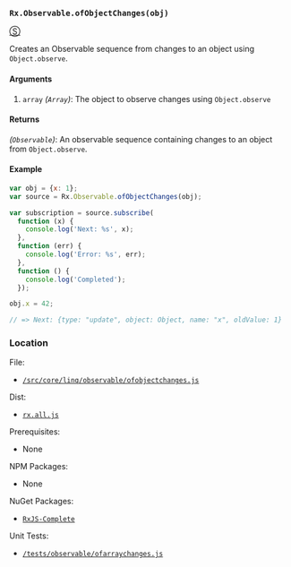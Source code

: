 ### `Rx.Observable.ofObjectChanges(obj)`
[&#x24C8;](https://github.com/Reactive-Extensions/RxJS/blob/master/src/core/linq/observable/ofobjectchanges.js "View in source")

Creates an Observable sequence from changes to an object using `Object.observe`.

#### Arguments
1. `array` *(`Array`)*: The object to observe changes using `Object.observe`

#### Returns
*(`Observable`)*: An observable sequence containing changes to an object from `Object.observe`.

#### Example
```js
var obj = {x: 1};
var source = Rx.Observable.ofObjectChanges(obj);

var subscription = source.subscribe(
  function (x) {
    console.log('Next: %s', x);
  },
  function (err) {
    console.log('Error: %s', err);
  },
  function () {
    console.log('Completed');
  });

obj.x = 42;

// => Next: {type: "update", object: Object, name: "x", oldValue: 1}
```

### Location

File:
- [`/src/core/linq/observable/ofobjectchanges.js`](https://github.com/Reactive-Extensions/RxJS/blob/master/src/core/linq/observable/ofobjectchanges.js)

Dist:
- [`rx.all.js`](https://github.com/Reactive-Extensions/RxJS/blob/master/dist/rx.all.js)

Prerequisites:
- None

NPM Packages:
- None

NuGet Packages:
- [`RxJS-Complete`](http://www.nuget.org/packages/RxJS-Complete)

Unit Tests:
- [`/tests/observable/ofarraychanges.js`](https://github.com/Reactive-Extensions/RxJS/blob/master/tests/observable/ofobjectchanges.js)
